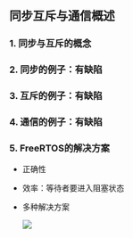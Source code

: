 ## 同步互斥与通信概述



### 1. 同步与互斥的概念



### 2. 同步的例子：有缺陷



### 3. 互斥的例子：有缺陷



### 4. 通信的例子：有缺陷



### 5. FreeRTOS的解决方案

* 正确性

* 效率：等待者要进入阻塞状态

* 多种解决方案

  ![](pic/pre/04_compare_sync_objects.png)